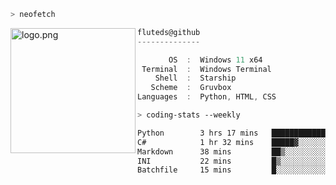 ```zsh
> neofetch
```

<!--img align="left" src="https://github.com/fluteds.png" alt="logo.png" width="200"/>-->
<img align="left" src="https://external-content.duckduckgo.com/iu/?u=https%3A%2F%2F78.media.tumblr.com%2F975fca5f82161b190efdcaa05ffbd4ec%2Ftumblr_p6q6m9TJF01x3p3jmo1_500.png&f=1&nofb=1" alt="logo.png" width="200"/>

```csharp
fluteds@github
--------------

       OS  :  Windows 11 x64
 Terminal  :  Windows Terminal
    Shell  :  Starship
   Scheme  :  Gruvbox
Languages  :  Python, HTML, CSS
```

```zsh
> coding-stats --weekly
```

<!--START_SECTION:waka-->

```txt
Python        3 hrs 17 mins   ████████████░░░░░░░░░░░░░   48.57 %
C#            1 hr 32 mins    █████▓░░░░░░░░░░░░░░░░░░░   22.79 %
Markdown      38 mins         ██▒░░░░░░░░░░░░░░░░░░░░░░   09.46 %
INI           22 mins         █▒░░░░░░░░░░░░░░░░░░░░░░░   05.44 %
Batchfile     15 mins         █░░░░░░░░░░░░░░░░░░░░░░░░   03.93 %
```

<!--END_SECTION:waka-->

